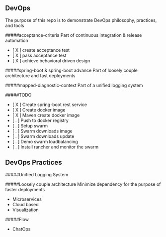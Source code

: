 DevOps
-----------
The purpose of this repo is to demonstrate DevOps philosophy, practices, and tools

#####acceptance-criteria
Part of continuous integration & release automation
- [ X ] create acceptance test
- [ X ] pass acceptance test
- [ X ] achieve behavioral driven design

#####spring-boot & spring-boot advance
Part of loosely couple architecture and fast deployments

#####mapped-diagnostic-context
Part of a unified logging system

#####TODO
- [ X ] Create spring-boot rest service
- [ X ] Create docker image
- [ X ] Maven create docker image
- [ . ] Push to docker registry
- [ . ] Setup swarm
- [ . ] Swarm downloads image
- [ . ] Swarm downloads update
- [ . ] Demo swarm loadbalancing
- [ . ] Install rancher and monitor the swarm

DevOps Practices
--------------------------------

#####Unified Logging System

#####Loosely couple architecture
Minimize dependency for the purpose of faster deployments
- Microservices
- Cloud based
- Visualization

#####Flow
- ChatOps
